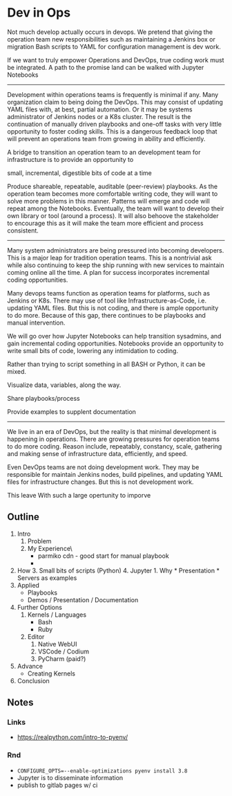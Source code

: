 # Dev in Ops

Not much develop actually occurs in devops. We pretend that giving the operation team new responsibilities such as maintaining a Jenkins box or migration Bash scripts to YAML for configuration management is dev work.

If we want to truly empower Operations and DevOps, true coding work must be integrated. A path to the promise land can be walked with Jupyter Notebooks

---
Development within operations teams is frequently is minimal if any. Many organization claim to being doing the DevOps. This may consist of updating YAML files with, at best, partial automation. Or it may be systems administrator of Jenkins nodes or a K8s cluster. The result is the continuation of manually driven playbooks and one-off tasks with very little opportunity to foster coding skills. This is a dangerous feedback loop that will prevent an operations team from growing in ability and efficiently.

A bridge to transition an operation team to an development team for infrastructure  is to provide an opportunity to 

small, incremental, digestible bits of code at a time

Produce shareable, repeatable, auditable (peer-review) playbooks. As the operation team becomes more comfortable writing code, they will want to solve more problems in this manner. Patterns will emerge and code will repeat among the Notebooks. Eventually, the team will want to develop their own library or tool (around a process). It will also behoove the stakeholder to encourage this as it will make the team more efficient and process consistent.

---

Many system administrators are being pressured into becoming developers. This is a major leap for tradition operation teams. This is a nontrivial ask while also continuing to keep the ship running with new services to maintain coming online all the time. A plan for success incorporates incremental coding opportunities.

Many devops teams function as operation teams for platforms, such as Jenkins or K8s. There may use of tool like Infrastructure-as-Code, i.e. updating YAML files. But this is not coding, and there is ample opportunity to do more. Because of this gap, there continues to be playbooks and manual intervention.

We will go over how Jupyter Notebooks can help transition sysadmins, and gain incremental coding opportunities. 
Notebooks provide an opportunity to write small bits of code, lowering any intimidation to coding.

Rather than trying to script something in all BASH or Python, it can be mixed.

Visualize data, variables, along the way.

Share playbooks/process

Provide examples to supplent documentation

---

We live in an era of DevOps, but the reality is that minimal development is happening in operations. There are growing pressures for operation teams to do more coding. Reason include, repeatably, constancy, scale, gathering and making sense of infrastructure data, efficiently, and speed.

Even DevOps teams are not doing development work. They may be responsible for maintain Jenkins nodes, build pipelines, and updating YAML files for infrastructure changes. But this is not development work.

This leave 
With such a large opertunity to imporve



## Outline
1. Intro
	1. Problem
	2. My Experience\
		* parmiko cdn - good start for manual playbook
		*  
2. How
	3. Small bits of scripts (Python)
	4. Jupyter
		1. Why
			* Presentation
			* Servers as examples
3. Applied
	* Playbooks
	* Demos / Presentation / Documentation
4. Further Options
	1. Kernels / Languages
		* Bash
		* Ruby
	2. Editor
		1. Native WebUI
		2. VSCode / Codium
		3. PyCharm (paid?)
5. Advance
	* Creating Kernels
6. Conclusion

## Notes

### Links
* https://realpython.com/intro-to-pyenv/

### Rnd

* ```CONFIGURE_OPTS=--enable-optimizations pyenv install 3.8```
* Jupyter is to disseminate information
* publish to gitlab pages w/ ci
<!--stackedit_data:
eyJoaXN0b3J5IjpbMTg1Mjc5NDcxMywtMTk2OTgwNzE5NSwtMz
c0ODYxNTA4LC03MDM0Nzg4NDgsMTU2MDM5NDMwOCwtMTE5MDMy
OTgxNywtMTExNjY1MDgyOCwtNzQzMTk0NTMwLC04MjA3OTU0Nj
YsLTQ5ODAwMDk2NywxMjM4Mzc2NzkxLDE2NTA4OTYwNSw3NDg5
NDk1MTFdfQ==
-->